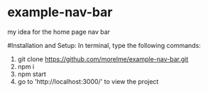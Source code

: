 # example-nav-bar
my idea for the home page nav bar

#Installation and Setup:
In terminal, type the following commands:

1. git clone https://github.com/morelme/example-nav-bar.git
2. npm i
3. npm start
4. go to 'http://localhost:3000/' to view the project
